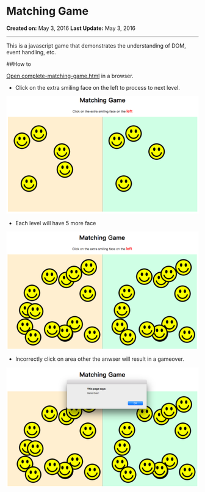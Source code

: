 # Matching Game
**Created on:** May 3, 2016
**Last Update:** May 3, 2016

---
This is a javascript game that demonstrates the understanding of DOM, event handling, etc.

##How to

[Open complete-matching-game.html](complete-matching-game.html) in a browser.

- Click on the extra smiling face on the left to process to next level.

![gameplay-1](gameplay-1.png)

- Each level will have 5 more face

![gameplay-2](gameplay-2.png)

- Incorrectly click on area other the anwser will result in a gameover.

![gameplay-3](gameplay-3.png)
